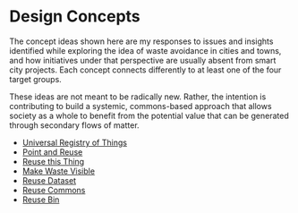 # Design Concepts

The concept ideas shown here are my responses to issues and insights identified while exploring the idea of waste avoidance in cities and towns, and how initiatives under that perspective are usually absent from smart city projects. Each concept connects differently to at least one of the four target groups.

These ideas are not meant to be radically new. Rather, the intention is contributing to build a systemic, commons-based approach that allows society as a whole to benefit from the potential value that can be generated through secondary flows of matter.

- [Universal Registry of Things](concepts/universal-registry-things)
- [Point and Reuse](concepts/point-reuse)
- [Reuse this Thing](concepts/reuse-this-thing)
- [Make Waste Visible](concepts/make-waste-visible)
- [Reuse Dataset](concepts/reuse-dataset)
- [Reuse Commons](concepts/reuse-commons)
- [Reuse Bin](concepts/reuse-bin)
